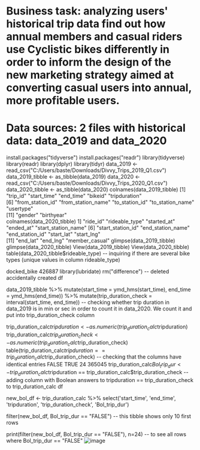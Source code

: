 # Business task: analyzing users' historical trip data find out how annual members and casual riders use Cyclistic bikes differently in order to inform the design of the new marketing strategy aimed at converting casual users into annual, more profitable users.
# Data sources: 2 files with historical data: data_2019 and data_2020
install.packages("tidyverse")
install.packages("readr")
library(tidyverse)
library(readr)
library(dplyr)
library(tidyr)
data_2019 <- read_csv("C:/Users/baste/Downloads/Divvy_Trips_2019_Q1.csv")
data_2019_tibble <- as_tibble(data_2019)
data_2020 <- read_csv("C:/Users/baste/Downloads/Divvy_Trips_2020_Q1.csv")
data_2020_tibble <- as_tibble(data_2020)
colnames(data_2019_tibble)
[1] "trip_id"           "start_time"        "end_time"          "bikeid"            "tripduration"     
 [6] "from_station_id"   "from_station_name" "to_station_id"     "to_station_name"   "usertype"         
[11] "gender"            "birthyear"       
colnames(data_2020_tibble)
1] "ride_id"            "rideable_type"      "started_at"         "ended_at"           "start_station_name"
 [6] "start_station_id"   "end_station_name"   "end_station_id"     "start_lat"          "start_lng"         
[11] "end_lat"            "end_lng"            "member_casual"
glimpse(data_2019_tibble)
glimpse(data_2020_tibble)
View(data_2019_tibble)
View(data_2020_tibble)
table(data_2020_tibble$rideable_type) -- inquiring if there are several bike types (unique values in column rideable_type)

docked_bike
     426887
library(lubridate)
rm("difference") -- deleted accidentally created df

data_2019_tibble %>%
mutate(start_time = ymd_hms(start_time), end_time = ymd_hms(end_time)) %>% 
mutate(trip_duration_check = interval(start_time, end_time)) -- checking whether trip duration in data_2019 is in min or sec in order to count it in data_2020. We count it and put into trip_duration_check column 

trip_duration_calc$tripduration <- as.numeric(trip_duration_calc$tripduration)
trip_duration_calc$trip_duration_check <- as.numeric(trip_duration_calc$trip_duration_check)
table(trip_duration_calc$tripduration == trip_duration_calc$trip_duration_check) -- checking that the columns have identical entries
 FALSE   TRUE 
    24 365045 
trip_duration_calc$Bol_trip_dur <- trip_duration_calc$tripduration == trip_duration_calc$trip_duration_check  --adding column with Boolean answers to tripduration == trip_duration_check to trip_duration_calc df

new_bol_df <- trip_duration_calc %>% select('start_time', 'end_time', 'tripduration', 'trip_duration_check', 'Bol_trip_dur')

filter(new_bol_df, Bol_trip_dur == "FALSE") -- this tibble shows only 10 first rows

print(filter(new_bol_df, Bol_trip_dur == "FALSE"), n=24) -- to see all rows where Bol_trip_dur == "FALSE"
![image](https://github.com/user-attachments/assets/ce1eb030-7b52-49b5-8d05-5775edebecab)
